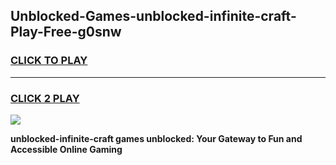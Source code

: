 
## Unblocked-Games-unblocked-infinite-craft-Play-Free-g0snw
<h3>
<a href="https://premium76.site?title=unblocked-infinite-craft&ref=23A">CLICK TO PLAY</a></h3>
<hr>

<h3>
<a href="https://premium76.site?title=unblocked-infinite-craft&ref=23A">CLICK 2 PLAY</a>
  
</h3>

<a href="https://premium76.site?title=unblocked-infinite-craft&ref=23A"><img src="https://clearcache.store/games.png"></a>


**unblocked-infinite-craft games unblocked: Your Gateway to Fun and Accessible Online Gaming**

